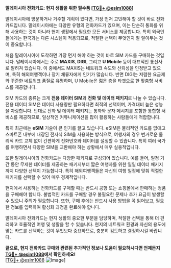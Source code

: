 **말레이시아 전화카드: 현지 생활을 위한 필수품 [[TG💪+ @esim1088](https://t.me/s/esim1088)]**

말레이시아에 방문하거나 거주할 계획이 있다면, 가장 먼저 고민해야 할 것이 바로 전화카드입니다. 말레이시아에는 다양한 유형의 전화카드가 있으며, 이는 단순히 통화를 위해 사용하는 것이 아니라 현지 생활에서 필요한 모든 서비스를 제공합니다. 특히 외국인들에게는 한국과는 다른 시스템이 적용되므로, 적절한 선택이 무엇인지 잘 알아두는 것이 중요합니다.

처음 말레이시아에 도착하면 가장 먼저 해야 하는 것이 바로 SIM 카드를 구매하는 것입니다. 말레이시아에서는 주로 **MAXIS**, **DIGI**, 그리고 **U Mobile** 등이 대표적인 통신사로 알려져 있습니다. 이 중에서도 MAXIS는 네트워크 속도와 신뢰성을 인정받고 있으며, 특히 해외여행객이나 장기 체류자에게 인기가 많습니다. 반면 DIGI는 저렴한 요금제와 꾸준한 네트워크 품질로 유명하며, U Mobile은 젊은 층을 타겟으로 한 맞춤형 서비스를 제공합니다.

SIM 카드의 종류는 크게 **전용 데이터 SIM**과 **전화 및 데이터 패키지**로 나눌 수 있습니다. 전용 데이터 SIM은 데이터 사용량만 필요하다면 최적의 선택이며, 가격대비 높은 성능을 자랑합니다. 반대로 전화 및 데이터 패키지는 통화와 문자 메시지를 포함한 통합형 서비스를 제공하므로, 일상적인 커뮤니케이션을 많이 활용하는 사람들에게 적합합니다.

특히 최근에는 **eSIM** 기술이 큰 인기를 끌고 있습니다. eSIM은 물리적인 카드를 없애고 스마트폰 내부에 내장된 전자식 SIM을 사용하는 방식으로, 여행자의 경우 번거로운 물리적 카드 교체 없이 간편하게 전화번호와 데이터를 설정할 수 있습니다. 특히 여러 국가를 여행하면서 다양한 SIM을 교환해야 하는 상황에서 매우 실용적입니다.

또한 말레이시아의 전화카드는 다양한 패키지로 구성되어 있습니다. 예를 들어, 일정 기간 동안 무제한 데이터를 제공하는 패키지부터 짧은 여행자를 위한 일일 데이터 패키지까지 다양한 선택이 가능합니다. 특히 해외여행객들은 자신의 여행 일정에 맞춰 적절한 패키지를 선택할 수 있어 매우 경제적입니다.

현지에서 사용하는 전화카드를 구매할 때는 반드시 공항 또는 쇼핑몰에서 판매하는 정품을 구매해야 합니다. 불법적인 카드를 구매할 경우 불필요한 문제나 추가 요금이 발생할 수 있으니 주의가 필요합니다. 또한, 구매 후에는 반드시 사용 방법을 꼭 읽어보고, 필요한 정보를 입력하여 활성화 과정을 완료해야 합니다.

말레이시아 전화카드는 현지 생활의 중요한 부분을 담당하며, 적절한 선택을 통해 더 편리하고 효율적인 여행 및 생활을 할 수 있습니다. 현지의 네트워크 환경과 자신의 용도에 맞는 카드를 선택하는 것이 무엇보다 중요하므로, 충분히 검토하고 결정하시길 바랍니다.

**끝으로, 현지 전화카드 구매와 관련된 추가적인 정보나 도움이 필요하시다면 언제든지 [TG💪+ @esim1088](https://t.me/s/esim1088)에서 확인하세요!**  
[[TG💪+ @esim1088](https://t.me/s/esim1088) ![Image](https://i.postimg.cc/Y0z9fWf4/image.png)]